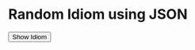 <h1>Random Idiom using JSON</h1>

<button type="button" class="new-quote button">Show Idiom</button>
<dl id="quote"></d1>

<script>
const endpoint = 'https://basimrana.github.io/sml5202-basimrana/dataset/idioms.json';

function getQuote() {
fetch(endpoint)
.then(function (response) {
return response.json();
})
.then(function(data){
let id = Math.floor(Math.random() * 5);
let idiom = (data.idioms[id].idiom);
let meaning = (data.idioms[id].meaning);
let example = (data.idioms[id].example);

document.querySelector('#quote').innerHTML = "<dt>" + idiom + "</dt>" + "<dd><strong>Example:</strong> " + example + "</dd><dd><strong>Meaning:</strong> " + meaning + "</dd>";

//console.log(data.idioms[id].idiom)
})
.catch(function () {
console.log("Error occured");
});
}

const newQuoteButton = document.querySelector('.new-quote');
newQuoteButton.addEventListener('click', getQuote);

</script>
